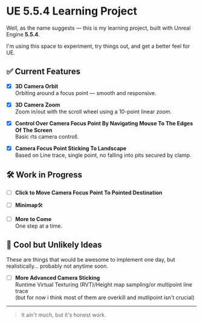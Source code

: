 # UE 5.5.4 Learning Project

Well, as the name suggests — this is my learning project, built with Unreal Engine **5.5.4**.

I'm using this space to experiment, try things out, and get a better feel for UE.

## ✅ Current Features

- [x] **3D Camera Orbit**  
  Orbiting around a focus point — smooth and responsive.

- [x] **3D Camera Zoom**  
  Zoom in/out with the scroll wheel using a 10-point linear zoom.  

- [X] **Control Over Camera Focus Point By Navigating Mouse To The Edges Of The Screen**  
  Basic rts camera controll.

- [X] **Camera Focus Point Sticking To Landscape**  
  Based on Line trace, single point, no falling into pits secured by clamp.

## 🛠️ Work in Progress

- [ ] **Click to Move Camera Focus Point To Pointed Destination**  

- [ ] **Minimap**🛠️ 

- [ ] **More to Come**  
  One step at a time.

## 🧪 Cool but Unlikely Ideas

These are things that would be awesome to implement one day, but realistically… probably not anytime soon.

- [ ] **More Advanced Camera Sticking**  
  Runtime Virtual Texturing (RVT)/Height map sampling/or multipoint line trace  
(but for now i think most of them are overkill and mutlipoint isn't crucial)
---

> It ain't much, but it's honest work.
